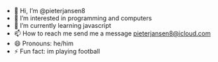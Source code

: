 - 👋 Hi, I’m @pieterjansen8
- 👀 I’m interested in programming and computers  
- 🌱 I’m currently learning javascript
- 📫 How to reach me send me a message pieterjansen8@icloud.com
- 😄 Pronouns: he/him
- ⚡ Fun fact: im playing football

<!---
pieterjansen8/pieterjansen8 is a ✨ special ✨ repository because its `README.md` (this file) appears on your GitHub profile.
You can click the Preview link to take a look at your changes.
--->
